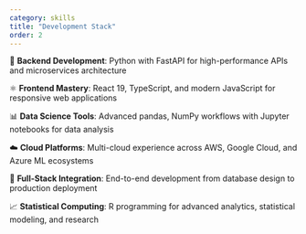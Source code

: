 ```yaml
---
category: skills
title: "Development Stack"
order: 2
---
```


🐍 **Backend Development**: Python with FastAPI for high-performance APIs and microservices architecture

⚛️ **Frontend Mastery**: React 19, TypeScript, and modern JavaScript for responsive web applications

📊 **Data Science Tools**: Advanced pandas, NumPy workflows with Jupyter notebooks for data analysis

☁️ **Cloud Platforms**: Multi-cloud experience across AWS, Google Cloud, and Azure ML ecosystems

🔧 **Full-Stack Integration**: End-to-end development from database design to production deployment

📈 **Statistical Computing**: R programming for advanced analytics, statistical modeling, and research